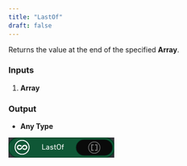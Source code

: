 ```yaml
---
title: "LastOf"
draft: false
---
```

Returns the value at the end of the specified **Array**.
### Inputs
1. **Array**
### Output
-   **Any Type**

![LastOf](https://raw.githubusercontent.com/battlefield-portal-community/Image-CDN/main/portal_blocks/LastOf.png)